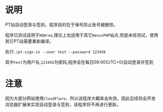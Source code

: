 # 说明

PT站自动登录与签到，程序目的在于保号防止账号被删除。

程序已测试适用于`HDArea`,理论上也适用于其它`NexusPHP`站点,但是未经测试，使用其它PT站需要重新编译。

执行`./pt-sign-in --user test --password 123456`

其中`test`为用户名,`123456`为密码,程序会在每日09:00(UTC+0)自动登录并签到

# 注意
因为大部分网站使用`CloudFlare`，所以该程序大概率会失效，因此后续将会开发浏览器扩展来实现自动登录与签到，该程序将不再进行更新。
